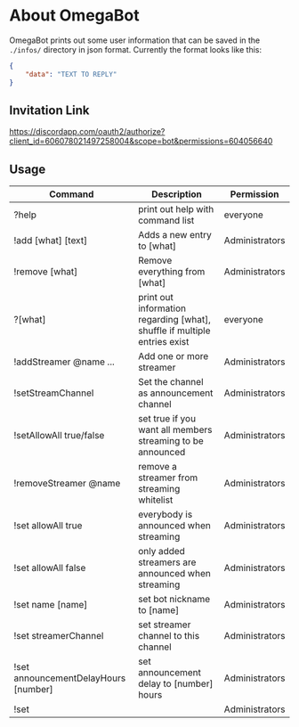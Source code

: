 # About OmegaBot

OmegaBot prints out some user information that can be saved in the `./infos/` directory in json format.
Currently the format looks like this:

```json
{
    "data": "TEXT TO REPLY"
}
```

## Invitation Link

https://discordapp.com/oauth2/authorize?client_id=606078021497258004&scope=bot&permissions=604056640

## Usage

|Command|Description|Permission|
|-|-|-|
|?help|print out help with command list|everyone|
|!add [what] [text]|Adds a new entry to [what]|Administrators|
|!remove [what]|Remove everything from [what]|Administrators|
|?[what]|print out information regarding [what], shuffle if multiple entries exist|everyone|
|!addStreamer @name ...|Add one or more streamer|Administrators|
|!setStreamChannel|Set the channel as announcement channel|Administrators|
|!setAllowAll true/false|set true if you want all members streaming to be announced|Administrators|
|!removeStreamer @name|remove a streamer from streaming whitelist|Administrators|
|!set allowAll true|everybody is announced when streaming|Administrators|
|!set allowAll false|only added streamers are announced when streaming|Administrators|
|!set name [name]|set bot nickname to [name]|Administrators|
|!set streamerChannel|set streamer channel to this channel|Administrators|
|!set announcementDelayHours [number]|set announcement delay to [number] hours|Administrators|
|!set ||Administrators|